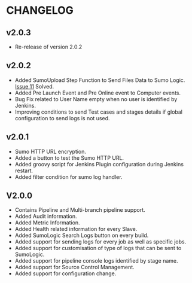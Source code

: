 # CHANGELOG

## v2.0.3
- Re-release of version 2.0.2

## v2.0.2
- Added SumoUpload Step Function to Send Files Data to Sumo Logic. [Issue 11](https://github.com/jenkinsci/sumologic-publisher-plugin/issues/11) Solved.
- Added Pre Launch Event and Pre Online event to Computer events.
- Bug Fix related to User Name empty when no user is identified by Jenkins.
- Improving conditions to send Test cases and stages details if global configuration to send logs is not used.

## v2.0.1
- Sumo HTTP URL encryption.
- Added a button to test the Sumo HTTP URL.
- Added groovy script for Jenkins Plugin configuration during Jenkins restart.
- Added filter condition for sumo log handler.

## V2.0.0
- Contains Pipeline and Multi-branch pipeline support.
- Added Audit information.
- Added Metric Information.
- Added Health related information for every Slave.
- Added SumoLogic Search Logs button on every build.
- Added support for sending logs for every job as well as specific jobs.
- Added support for customisation of type of logs that can be sent to SumoLogic.
- Added support for pipeline console logs identified by stage name.
- Added support for Source Control Management.
- Added support for configuration change.